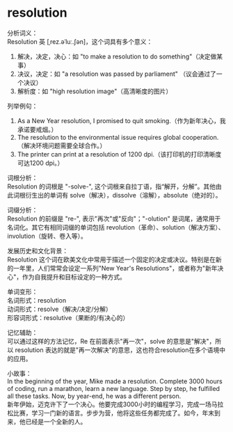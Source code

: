 # resolution

分析词义：  
Resolution 英 \[ˌrez.əˈluː.ʃən\]，这个词具有多个意义：

  

1.  解决，决定，决心：如 "to make a resolution to do something"（决定做某事）
2.  决议，决定：如 "a resolution was passed by parliament" （议会通过了一个决议）
3.  解析度：如 "high resolution image"（高清晰度的图片）

  

列举例句：

  

1.  As a New Year resolution, I promised to quit smoking.（作为新年决心，我承诺要戒烟。）
2.  The resolution to the environmental issue requires global cooperation.（解决环境问题需要全球合作。）
3.  The printer can print at a resolution of 1200 dpi.（该打印机的打印清晰度可达1200 dpi。）

  

词根分析：  
Resolution 的词根是 "-solve-", 这个词根来自拉丁语，指“解开，分解”。其他由此词根衍生出的单词有 solve（解决），dissolve（溶解），absolute（绝对的）。

  

词缀分析：  
Resolution 的前缀是 "re-", 表示"再次"或"反向"；"-olution" 是词尾，通常用于名词化。其它有相同词缀的单词包括 revolution（革命）、solution（解决方案）、involution（旋转、卷入等）。

  

发展历史和文化背景：  
Resolution 这个词在欧美文化中常用于描述一个固定的决定或决议。特别是在新的一年里，人们常常会设定一系列"New Year's Resolutions"，或者称为"新年决心"，作为自我提升和目标设定的一种方式。

  

单词变形：  
名词形式：resolution  
动词形式：resolve（解决/决定/分解）  
形容词形式：resolutive（果断的/有决心的）

  

记忆辅助：  
可以通过这样的方法记忆，Re 在前面表示"再一次"，solve 的意思是"解决"，所以 resolution 表达的就是"再一次解决"的意思，这也符合resolution在多个语境中的应用。

  

小故事：  
In the beginning of the year, Mike made a resolution. Complete 3000 hours of coding, run a marathon, learn a new language. Step by step, he fulfilled all these tasks. Now, by year-end, he was a different person.  
新年伊始，迈克许下了一个决心。他要完成3000小时的编程学习，完成一场马拉松比赛，学习一门新的语言。步步为营，他将这些任务都完成了。如今，年末到来，他已经是一个全新的人。
